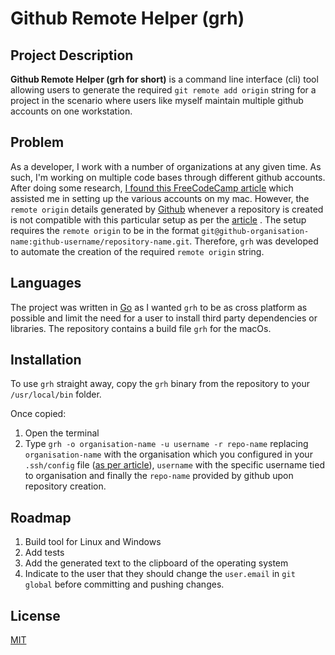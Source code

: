 # Github Remote Helper (grh)

## Project Description

**Github Remote Helper (grh for short)**  is a command line interface (cli) tool allowing users to generate the required `git remote add origin` string for a project in the scenario where users like myself maintain multiple github accounts on one workstation. 

## Problem 

As a developer, I work with a number of organizations at any given time. As such, I'm working on multiple code bases through different github accounts. 
After doing some research, [I found this FreeCodeCamp article](https://www.freecodecamp.org/news/manage-multiple-github-accounts-the-ssh-way-2dadc30ccaca/) which assisted me in setting up the various accounts on my mac. 
However, the `remote origin`
details generated by [Github](github.com) whenever a repository is created is not compatible with this particular setup as per the [article](https://www.freecodecamp.org/news/manage-multiple-github-accounts-the-ssh-way-2dadc30ccaca/) . 
The setup requires the `remote origin` to be in the format `git@github-organisation-name:github-username/repository-name.git`. Therefore, `grh` was developed to automate
the creation of the required `remote origin` string. 

## Languages 

The project was written in [Go](https://go.dev/) as I wanted `grh` to be as cross platform as possible and limit the need for a user to install third party dependencies or libraries. The repository contains a build file `grh` for the macOs. 

## Installation

To use `grh` straight away, copy the `grh` binary from the repository to your `/usr/local/bin` folder. 

Once copied:

1. Open the terminal 
2. Type `grh -o organisation-name -u username -r repo-name` replacing `organisation-name` with the organisation which you configured in your 
`.ssh/config` file ([as per article](https://www.freecodecamp.org/news/manage-multiple-github-accounts-the-ssh-way-2dadc30ccaca/)), `username` with the specific username tied to organisation and finally the `repo-name` provided by github upon repository creation. 

## Roadmap

1. Build tool for Linux and Windows
2. Add tests
3. Add the generated text to the clipboard of the operating system
4. Indicate to the user that they should change the `user.email` in `git global` before committing and pushing changes. 
## License

[MIT](LICENSE.md)

